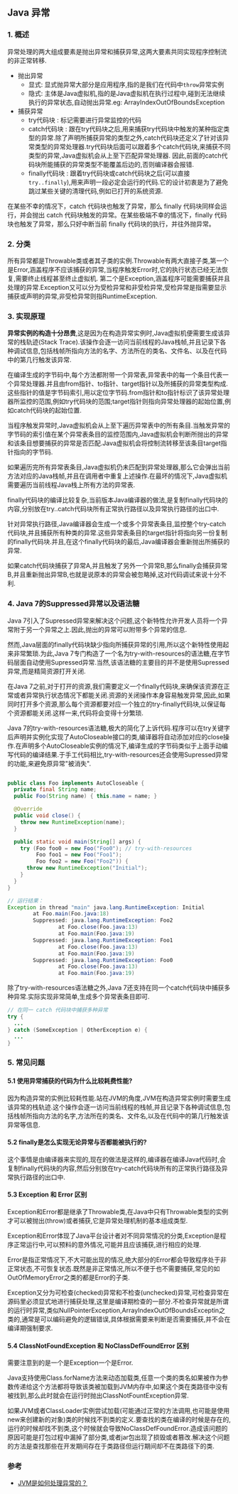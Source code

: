 
Java 异常
---

### 1. 概述

异常处理的两大组成要素是抛出异常和捕获异常,这两大要素共同实现程序控制流的非正常转移. 

- 抛出异常
    - 显式: 显式抛异常大部分是应用程序,指的是我们在代码中`throw`异常实例
    - 隐式: 主体是Java虚拟机,指的是Java虚拟机在执行过程中,碰到无法继续执行的异常状态,自动抛出异常.eg: ArrayIndexOutOfBoundsException
- 捕获异常
    - try代码块 : 标记需要进行异常监控的代码
    - catch代码块 : 跟在try代码块之后,用来捕获try代码块中触发的某种指定类型的异常.除了声明所捕获异常的类型之外,catch代码块还定义了针对该异常类型的异常处理器.try代码块后面可以跟着多个catch代码块,来捕获不同类型的异常,Java虚拟机会从上至下匹配异常处理器. 因此,前面的catch代码块所能捕获的异常类型不能覆盖后边的,否则编译器会报错.
    - finally代码块 : 跟着try代码块或catch代码块之后(可以直接`try..finally`),用来声明一段必定会运行的代码.它的设计初衷是为了避免跳过某些关键的清理代码,例如已打开的系统资源.

在某些不幸的情况下，catch 代码块也触发了异常，那么 finally 代码块同样会运行，并会抛出 catch 代码块触发的异常。在某些极端不幸的情况下，finally 代码块也触发了异常，那么只好中断当前 finally 代码块的执行，并往外抛异常。

### 2. 分类

所有异常都是Throwable类或者其子类的实例.Throwable有两大直接子类,第一个是Error,涵盖程序不应该捕获的异常,当程序触发Error时,它的执行状态已经无法恢复,需要终止线程甚至终止虚拟机. 第二个是Exception,涵盖程序可能需要捕获并且处理的异常.Exception又可以分为受检异常和非受检异常,受检异常是指需要显示捕获或声明的异常,非受检异常则指RuntimeException.

### 3. 实现原理

**异常实例的构造十分昂贵**,这是因为在构造异常实例时,Java虚拟机便需要生成该异常的栈轨迹(Stack Trace).该操作会逐一访问当前线程的Java栈帧,并且记录下各种调试信息,包括栈帧所指向方法的名字、方法所在的类名、文件名、以及在代码中的第几行触发该异常.

在编译生成的字节码中,每个方法都附带一个异常表,异常表中的每一个条目代表一个异常处理器.并且由from指针、to指针、target指针以及所捕获的异常类型构成.这些指针的值是字节码索引,用以定位字节码.from指针和to指针标识了该异常处理器所监控的范围,例如try代码块的范围;target指针则指向异常处理器的起始位置,例如catch代码块的起始位置.

当程序触发异常时,Java虚拟机会从上至下遍历异常表中的所有条目.当触发异常的字节码的索引值在某个异常表条目的监控范围内,Java虚拟机会判断所抛出的异常和该条目想要捕获的异常是否匹配.Java虚拟机会将控制流转移至该条目target指针指向的字节码.

如果遍历完所有异常表条目,Java虚拟机仍未匹配到异常处理器,那么它会弹出当前方法对应的Java栈帧,并且在调用者中重复上述操作.在最坏的情况下,Java虚拟机需要遍历当前线程Java栈上所有方法的异常表.

finally代码块的编译比较复杂,当前版本Java编译器的做法,是复制finally代码块的内容,分别放在try..catch代码块所有正常执行路径以及异常执行路径的出口中.

针对异常执行路径,Java编译器会生成一个或多个异常表条目,监控整个try-catch代码块,并且捕获所有种类的异常.这些异常表条目的target指针将指向另一份复制的finally代码块.并且,在这个finally代码块的最后,Java编译器会重新抛出所捕获的异常.

如果catch代码块捕获了异常A,并且触发了另外一个异常B,那么finally会捕获异常B,并且重新抛出异常B,也就是说原本的异常会被忽略掉,这对代码调试来说十分不利.

### 4. Java 7的Suppressed异常以及语法糖

Java 7引入了Supressed异常来解决这个问题,这个新特性允许开发人员将一个异常附于另一个异常之上.因此,抛出的异常可以附带多个异常的信息.

然而,Java层面的finally代码块缺少指向所捕获异常的引用,所以这个新特性使用起来非常繁琐.为此,Java 7专门构造了一个名为try-with-resources的语法糖,在字节码层面自动使用Supressed异常.当然,该语法糖的主要目的并不是使用Supressed异常,而是精简资源打开关闭.

在Java 7之前,对于打开的资源,我们需要定义一个finally代码块,来确保该资源在正常或者异常执行状态情况下都能关闭.资源的关闭操作本身容易触发异常,因此,如果同时打开多个资源,那么每个资源都要对应一个独立的try-finally代码块,以保证每个资源都能关闭.这样一来,代码将会变得十分繁琐.

Java 7的try-with-resources语法糖,极大的简化了上诉代码.程序可以在try关键字后声明并实例化实现了AutoCloseable接口的类,编译器将自动添加对应的close操作.在声明多个AutoCloseable实例的情况下,编译生成的字节码类似于上面手动编写代码的编译结果.于手工代码相比,try-with-resources还会使用Supressed异常的功能,来避免原异常"被消失".

```java

public class Foo implements AutoCloseable {
  private final String name;
  public Foo(String name) { this.name = name; }

  @Override
  public void close() {
    throw new RuntimeException(name);
  }

  public static void main(String[] args) {
    try (Foo foo0 = new Foo("Foo0"); // try-with-resources
         Foo foo1 = new Foo("Foo1");
         Foo foo2 = new Foo("Foo2")) {
      throw new RuntimeException("Initial");
    }
  }
}

// 运行结果：
Exception in thread "main" java.lang.RuntimeException: Initial
        at Foo.main(Foo.java:18)
        Suppressed: java.lang.RuntimeException: Foo2
                at Foo.close(Foo.java:13)
                at Foo.main(Foo.java:19)
        Suppressed: java.lang.RuntimeException: Foo1
                at Foo.close(Foo.java:13)
                at Foo.main(Foo.java:19)
        Suppressed: java.lang.RuntimeException: Foo0
                at Foo.close(Foo.java:13)
                at Foo.main(Foo.java:19)

```

除了try-with-resources语法糖之外,Java 7还支持在同一个catch代码块中捕获多种异常.实际实现非常简单,生成多个异常表条目即可.

```java
// 在同一 catch 代码块中捕获多种异常
try {
  ...
} catch (SomeException | OtherException e) {
  ...
}
```

### 5. 常见问题

#### 5.1 使用异常捕获的代码为什么比较耗费性能?

因为构造异常的实例比较耗性能.站在JVM的角度,JVM在构造异常实例时需要生成该异常的栈轨迹.这个操作会逐一访问当前线程的栈帧,并且记录下各种调试信息,包括栈帧所指向方法的名字,方法所在的类名、文件名,以及在代码中的第几行触发该异常等信息.

#### 5.2 finally是怎么实现无论异常与否都能被执行的?

这个事情是由编译器来实现的,现在的做法是这样的,编译器在编译Java代码时,会复制finally代码块的内容,然后分别放在try-catch代码块所有的正常执行路径及异常执行路径的出口中.

#### 5.3 Exception 和 Error 区别

Exception和Error都是继承了Throwable类,在Java中只有Throwable类型的实例才可以被抛出(throw)或者捕获,它是异常处理机制的基本组成类型.

Exception和Error体现了Java平台设计者对不同异常情况的分类,Exception是程序正常运行中,可以预料的意外情况,可能并且应该捕获,进行相应的处理.

Error是指正常情况下,不大可能出现的情况,绝大部分的Error都会导致程序处于非正常状态,不可恢复状态.既然是非正常情况,所以不便于也不需要捕获,常见的如OutOfMemoryError之类的都是Error的子类.

Exception又分为可检查(checked)异常和不检查(unchecked)异常,可检查异常在源码里必须显式地进行捕获处理,这里是编译期检查的一部分.不检查异常就是所谓的运行时异常,类似NullPointerException,ArrayIndexOutOfBoundsExceptin之类的,通常是可以编码避免的逻辑错误,具体根据需要来判断是否需要捕获,并不会在编译期强制要求.

#### 5.4 ClassNotFoundException 和 NoClassDefFoundError 区别

需要注意到的是一个是Exception一个是Error.

Java支持使用Class.forName方法来动态加载类,任意一个类的类名如果被作为参数传递给这个方法都将导致该类被加载到JVM内存中,如果这个类在类路径中没有被找到,那么此时就会在运行时抛出ClassNotFountException异常.

如果JVM或者ClassLoader实例尝试加载(可能通过正常的方法调用,也可能是使用new来创建新的对象)类的时候找不到类的定义.要查找的类在编译的时候是存在的,运行的时候却找不到类,这个时候就会导致NoClassDefFoundError.造成该问题的原因可能是打包过程中漏掉了部分类,或者jar包出现了损毁或者篡改.解决这个问题的方法是查找那些在开发期间存在于类路径但运行期间却不在类路径下的类.

### 参考

- [JVM是如何处理异常的？](https://time.geekbang.org/column/article/12134)

